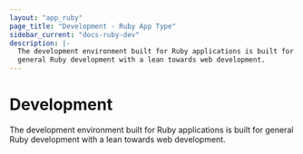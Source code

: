 ```yaml
---
layout: "app_ruby"
page_title: "Development - Ruby App Type"
sidebar_current: "docs-ruby-dev"
description: |-
  The development environment built for Ruby applications is built for
  general Ruby development with a lean towards web development.
---
```


# Development

The development environment built for Ruby applications is built for
general Ruby development with a lean towards web development.


